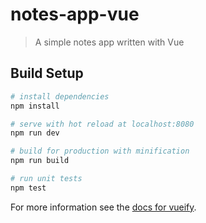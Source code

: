 # notes-app-vue

> A simple notes app written with Vue

## Build Setup

``` bash
# install dependencies
npm install

# serve with hot reload at localhost:8080
npm run dev

# build for production with minification
npm run build

# run unit tests
npm test
```

For more information see the [docs for vueify](https://github.com/vuejs/vueify).
